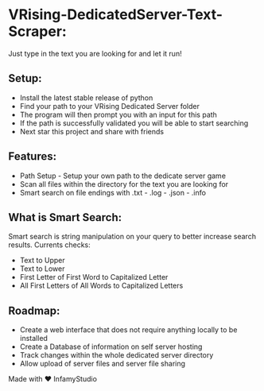 # VRising-DedicatedServer-Text-Scraper:
Just type in the text you are looking for and let it run!

## Setup:
- Install the latest stable release of python
- Find your path to your VRising Dedicated Server folder
- The program will then prompt you with an input for this path
- If the path is successfully validated you will be able to start searching
- Next star this project and share with friends

## Features:
- Path Setup - Setup your own path to the dedicate server game
- Scan all files within the directory for the text you are looking for
- Smart search on file endings with .txt - .log - .json - .info

## What is Smart Search:
Smart search is string manipulation on your query to better increase search results. Currents checks:
- Text to Upper
- Text to Lower
- First Letter of First Word to Capitalized Letter
- All First Letters of All Words to Capitalized Letters

## Roadmap:
- Create a web interface that does not require anything locally to be installed
- Create a Database of information on self server hosting
- Track changes within the whole dedicated server directory
- Allow upload of server files and server file sharing

Made with :heart: InfamyStudio